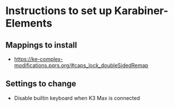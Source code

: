 # Instructions to set up Karabiner-Elements

## Mappings to install

- https://ke-complex-modifications.pqrs.org/#caps_lock_doubleSidedRemap


## Settings to change

- Disable builtin keyboard when K3 Max is connected